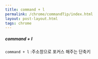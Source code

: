 ```yaml
---
title: command + l
permalink: /chrome/commandTip/index.html
layout: post-layout.html
tags: chrome
---
```


##### command + l

`command + l` :주소창으로 포커스 해주는 단축키
